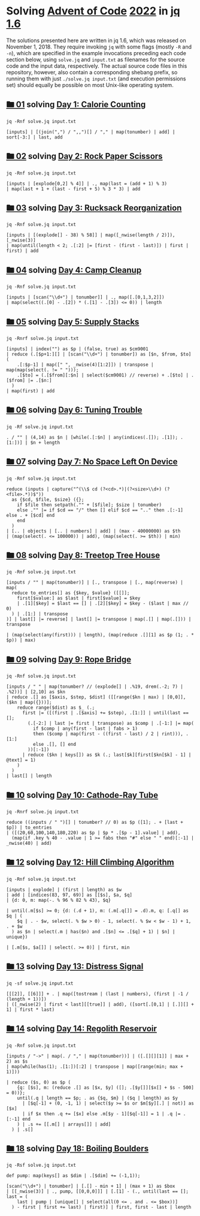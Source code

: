 # Solving [Advent of Code](https://adventofcode.com/) [2022](https://adventofcode.com/2022/) in [jq](https://stedolan.github.io/jq/) [1.6](https://github.com/stedolan/jq/releases/tag/jq-1.6)

The solutions presented here are written in
jq 1.6, which was released on November 1, 2018. They require
invoking `jq` with some flags (mostly `-R` and `-n`), which are
specified in the example invocations preceding each code section
below, using `solve.jq` and `input.txt` as filenames for the
source code and the input data, respectively. The actual source
code files in this repository, however, also contain a corresponding
shebang prefix, so running them with just `./solve.jq input.txt`
(and execution permissions set) should equally be possible on
most Unix-like operating system.

## [🖿 01](01) solving [Day 1: Calorie Counting](https://adventofcode.com/2022/day/1)
`jq -Rnf solve.jq input.txt`
```jq
[inputs] | [(join(",") / ",,")[] / "," | map(tonumber) | add] | sort[-3:] | last, add
```

## [🖿 02](02) solving [Day 2: Rock Paper Scissors](https://adventofcode.com/2022/day/2)
`jq -Rnf solve.jq input.txt`
```jq
[inputs | [explode[0,2] % 4]] | ., map(last = (add + 1) % 3)
| map(last + 1 + (last - first + 5) % 3 * 3) | add
```

## [🖿 03](03) solving [Day 3: Rucksack Reorganization](https://adventofcode.com/2022/day/3)
`jq -Rnf solve.jq input.txt`
```jq
[inputs | [(explode[] - 38) % 58]] | map([_nwise(length / 2)]), [_nwise(3)]
| map(until(length < 2; .[:2] |= [first - (first - last)]) | first | first) | add
```

## [🖿 04](04) solving [Day 4: Camp Cleanup](https://adventofcode.com/2022/day/4)
`jq -Rnf solve.jq input.txt`
```jq
[inputs | [scan("\\d+") | tonumber]] | ., map([.[0,1,3,2]])
| map(select((.[0] - .[2]) * (.[1] - .[3]) <= 0)) | length
```

## [🖿 05](05) solving [Day 5: Supply Stacks](https://adventofcode.com/2022/day/5)
`jq -Rnrf solve.jq input.txt`
```jq
[inputs] | index("") as $p | (false, true) as $cm9001
| reduce (.[$p+1:][] | [scan("\\d+") | tonumber]) as [$n, $from, $to] (
    .[:$p-1] | map([" ", _nwise(4)[1:2]]) | transpose | map(map(select(. != " ")));
    .[$to] = (.[$from][:$n] | select($cm9001) // reverse) + .[$to] | .[$from] |= .[$n:]
  )
| map(first) | add
```

## [🖿 06](06) solving [Day 6: Tuning Trouble](https://adventofcode.com/2022/day/6)
`jq -Rf solve.jq input.txt`
```jq
. / "" | (4,14) as $n | [while(.[:$n] | any(indices(.[]); .[1]); .[1:])] | $n + length
```

## [🖿 07](07) solving [Day 7: No Space Left On Device](https://adventofcode.com/2022/day/7)
`jq -Rnf solve.jq input.txt`
```jq
reduce (inputs | capture("^(\\$ cd (?<cd>.*)|(?<size>\\d+) (?<file>.*))$"))
  as {$cd, $file, $size} ({};
    if $file then setpath(."" + [$file]; $size | tonumber)
    else ."" |= if $cd == "/" then [] elif $cd == ".." then .[:-1] else . + [$cd] end
    end
  )
| [.. | objects | [.. | numbers] | add] | (max - 40000000) as $th
| (map(select(. <= 100000)) | add), (map(select(. >= $th)) | min)
```

## [🖿 08](08) solving [Day 8: Treetop Tree House](https://adventofcode.com/2022/day/8)
`jq -Rnf solve.jq input.txt`
```jq
[inputs / "" | map(tonumber)] | [., transpose | [., map(reverse) | map(
  reduce to_entries[] as {$key, $value} ([[]];
    first[$value:] as $last | first[$value] = $key
    | .[1][$key] = $last == [] | .[2][$key] = $key - ($last | max // 0)
  ) | .[1:] | transpose
)] | last[] |= reverse] | last[] |= transpose | map(.[] | map(.[])) | transpose

| (map(select(any(first))) | length), (map(reduce .[][1] as $p (1; . * $p)) | max)
```

## [🖿 09](09) solving [Day 9: Rope Bridge](https://adventofcode.com/2022/day/9)
`jq -Rnf solve.jq input.txt`
```jq
[inputs / " " | map(tonumber? // (explode[] | .%19, drem(.-2; 7) | .%2))] | [2,10] as $kn
| reduce .[] as [$axis, $step, $dist] ([[range($kn | max) | [0,0]], ($kn | map({}))];
    reduce range($dist) as $_ (.;
      first |= ([(first | .[$axis] += $step), .[1:]] | until(last == [];
        (.[-2:] | last |= first | transpose) as $comp | .[-1:] |= map(
          if $comp | any(first - last | fabs > 1)
          then ($comp | map(first - ((first - last) / 2 | rint))), .[1:]
          else .[], [] end
        ))[:-1])
      | reduce ($kn | keys[]) as $k (.; last[$k][first[$kn[$k] - 1] | @text] = 1)
    )
  )
| last[] | length
```

## [🖿 10](10) solving [Day 10: Cathode-Ray Tube](https://adventofcode.com/2022/day/10)
`jq -Rnrf solve.jq input.txt`
```jq
reduce ((inputs / " ")[] | tonumber? // 0) as $p ([1]; . + [last + $p]) | to_entries
| ([(20,60,100,140,180,220) as $p | $p * .[$p - 1].value] | add),
  (map(if .key % 40 - .value | 1 >= fabs then "#" else " " end)[:-1] | _nwise(40) | add)
```

## [🖿 12](12) solving [Day 12: Hill Climbing Algorithm](https://adventofcode.com/2022/day/12)
`jq -Rnf solve.jq input.txt`
```jq
[inputs | explode] | (first | length) as $w
| add | [indices(83, 97, 69)] as [[$s], $a, $q]
| {d: 0, m: map(-. % 96 % 82 % 43), $q}

| until(.m[$s] >= 0; {d: (.d + 1), m: (.m[.q[]] = .d).m, q: [.q[] as $q | (
    $q | . - $w, select(. % $w > 0) - 1, select(. % $w < $w - 1) + 1, . + $w
  ) as $n | select(.m | has($n) and .[$n] <= .[$q] + 1) | $n] | unique})

| [.m[$s, $a[]] | select(. >= 0)] | first, min
```

## [🖿 13](13) solving [Day 13: Distress Signal](https://adventofcode.com/2022/day/13)
`jq -sf solve.jq input.txt`
```jq
[[[2]], [[6]]] + . | map([tostream | (last | numbers), (first | -1 / (length + 1))])
| ([_nwise(2) | first < last][[true]] | add), ([sort[.[0,1] | [.]][] + 1] | first * last)
```

## [🖿 14](14) solving [Day 14: Regolith Reservoir](https://adventofcode.com/2022/day/14)
`jq -Rnf solve.jq input.txt`
```jq
[inputs / "->" | map(. / "," | map(tonumber))] | ([.[][][1]] | max + 2) as $s
| map(while(has(1); .[1:])[:2] | transpose | map([range(min; max + 1)]))

| reduce ($s, 0) as $p (
    {q: [$s], m: (reduce .[] as [$x, $y] ([]; .[$y[]][$x[] + $s - 500] = 0))};
    until(.q | length == $p; . as {$q, $m} | ($q | length) as $y
      | [$q[-1] + (0, -1, 1) | select($y >= $s or $m[$y][.] | not)] as [$x]
      | if $x then .q += [$x] else .m[$y - 1][$q[-1]] = 1 | .q |= .[:-1] end
    ) | .s += [[.m[] | arrays[]] | add]
  ) | .s[]
```

## [🖿 18](18) solving [Day 18: Boiling Boulders](https://adventofcode.com/2022/day/18)
`jq -Rsf solve.jq input.txt`
```jq
def pump: map(keys[] as $dim | .[$dim] += (-1,1));

[scan("\\d+") | tonumber] | [.[] - min + 1] | (max + 1) as $box
| [[_nwise(3)] | ., pump, [[0,0,0]]] | [.[1] - (., until(last == []; last = (
    last | pump | [unique[] | select(all(0 <= . and . <= $box))]
  ) - first | first += last) | first)] | first, first - last | length
```
